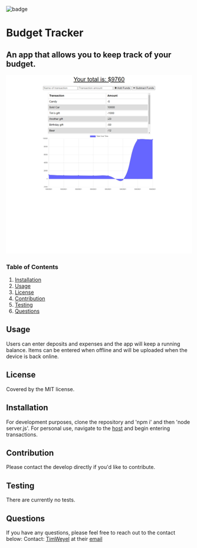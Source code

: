 ![badge](https://img.shields.io/badge/license-MIT-brightgreen)

# Budget Tracker

## An app that allows you to keep track of your budget.

![](https://github.com/timweyel/budget-tracker/blob/main/budget%20tracker.png)

### Table of Contents
1. [Installation](#installation)
2. [Usage](#usage)
3. [License](#license)
4. [Contribution](#contribution)
5. [Testing](#testing)
6. [Questions](#questions)

## Usage
Users can enter deposits and expenses and the app will keep a running balance. Items can be entered when offline and will be uploaded when the device is back online.

## License
Covered by the MIT license.

## Installation
For development purposes, clone the repository and 'npm i' and then 'node server.js'. For personal use, navigate to the [host](https://boiling-woodland-67196.herokuapp.com/)  and begin entering transactions.

## Contribution
Please contact the develop directly if you'd like to contribute.

## Testing
There are currently no tests.

## Questions
If you have any questions, please feel free to reach out to the contact below:
Contact: 
[TimWeyel](https://github.com/TimWeyel) at their [email](mailto:%20tweyel@gmail.com) </br>
